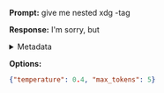 **Prompt:**
give me nested xdg
-tag

**Response:**
I'm sorry, but

<details><summary>Metadata</summary>

- Duration: 581 ms
- Datetime: 2023-08-25T15:31:58.461835
- Model: gpt-3.5-turbo-0613

</details>

**Options:**
```json
{"temperature": 0.4, "max_tokens": 5}
```

